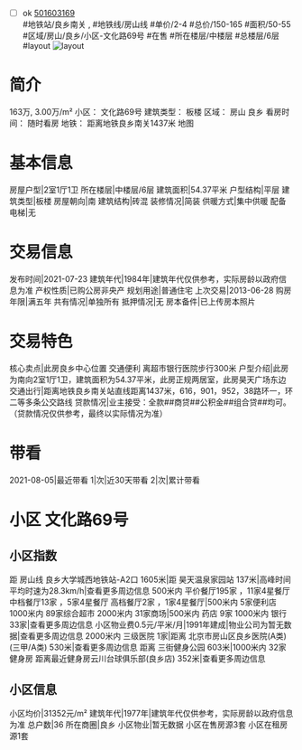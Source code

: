 - [ ] ok [501603169](https://bj.5i5j.com/ershoufang/501603169.html)  
 #地铁站/良乡南关 ,  #地铁线/房山线
#单价/2-4 #总价/150-165 #面积/50-55   #区域/房山/良乡/小区-文化路69号 #在售 #所在楼层/中楼层 #总楼层/6层 #layout 
![layout](http://image2a.5i5j.com/scm/HOUSE_CUSTOMER/8f2846d69f6445b0ac7425dc4f31bc33.jpg_P5.jpg) 
# 简介 
 163万,  3.00万/m² 
小区： 文化路69号
建筑类型： 板楼
区域： 房山 良乡
看房时间： 随时看房
地铁： 距离地铁良乡南关1437米 地图
# 基本信息 
 房屋户型|2室1厅1卫
所在楼层|中楼层/6层
建筑面积|54.37平米
户型结构|平层
建筑类型|板楼
房屋朝向|南
建筑结构|砖混
装修情况|简装
供暖方式|集中供暖
配备电梯|无
# 交易信息 
 发布时间|2021-07-23
建筑年代|1984年|建筑年代仅供参考，实际房龄以政府信息为准
产权性质|已购公房非央产
规划用途|普通住宅
上次交易|2013-06-28
购房年限|满五年
共有情况|单独所有
抵押情况|无
房本备件|已上传房本照片
# 交易特色 
 核心卖点|此房良乡中心位置   交通便利  离超市银行医院步行300米
户型介绍|此房为南向2室1厅1卫，建筑面积为54.37平米，此房正规两居室，此房昊天广场东边
交通出行|距离地铁良乡南关站直线距离1437米，616，901，952，38路环一，环二等多条公交路线
贷款情况|业主接受：全款##商贷##公积金##组合贷##均可。（贷款情况仅供参考，最终以实际情况为准）
# 带看 
 2021-08-05|最近带看	 1|次|近30天带看	 2|次|累计带看
# 小区 文化路69号
## 小区指数 
 距 房山线 良乡大学城西地铁站-A2口 1605米|距 昊天温泉家园站 137米|高峰时间平均时速为28.3km/h|查看更多周边信息
500米内 平价餐厅195家 ，11家4星餐厅
中档餐厅13家 ，5家4星餐厅
高档餐厅2家 ，1家4星餐厅|500米内 5家便利店
1000米内 89家综合超市
2000米内 31家商场|500米内 药店 9家
1000米内 银行 33家|查看更多周边信息
小区物业费0.5元/平米/月|1991年建成|物业公司为暂无数据|查看更多周边信息
2000米内 三级医院 1家|距离 北京市房山区良乡医院(A类) (三甲/A类) 530米|查看更多周边信息
距离 三街健身公园 603米|1000米内 32家 健身房
距离最近健身房云川台球俱乐部(良乡店) 352米|查看更多周边信息
## 小区信息 
 小区均价|31352元/m²
建筑年代|1977年|建筑年代仅供参考，实际房龄以政府信息为准
总户数|36
所在商圈|良乡
小区物业|暂无数据
小区在售房源3套
小区在租房源1套
